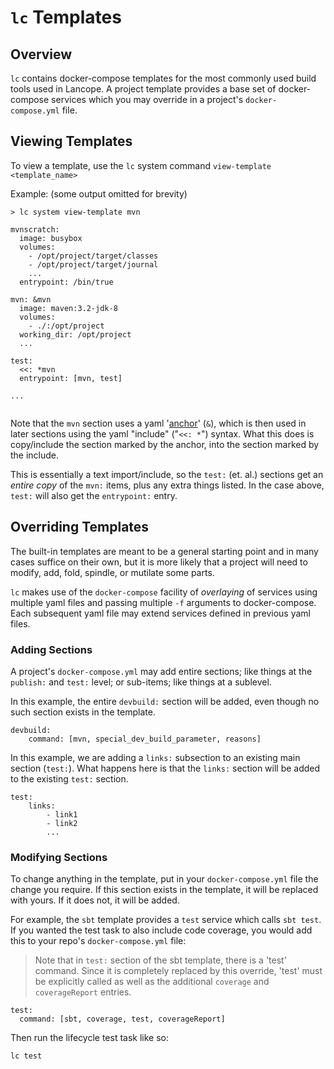# `lc` Templates

## Overview

`lc` contains docker-compose templates for the most commonly used build tools used in Lancope. A project template
provides a base set of docker-compose services which you may override in a project's `docker-compose.yml` file.

## Viewing Templates

To view a template, use the `lc` system command `view-template <template_name>`

Example: (some output omitted for brevity)

```
> lc system view-template mvn

mvnscratch:
  image: busybox
  volumes:
    - /opt/project/target/classes
    - /opt/project/target/journal
    ...
  entrypoint: /bin/true

mvn: &mvn
  image: maven:3.2-jdk-8
  volumes:
    - ./:/opt/project
  working_dir: /opt/project
  ...

test:
  <<: *mvn
  entrypoint: [mvn, test]
  
...
  
```

Note that the `mvn` section uses a yaml '[anchor](http://www.yaml.org/spec/1.2/spec.html#id2785586)' (`&`), which is
then used in later sections using the yaml "include" ("`<<: *`") syntax. What this does is copy/include the section
marked by the anchor, into the section marked by the include.

This is essentially a text import/include, so the `test:` (et. al.)  sections get an *entire copy* of
the `mvn:` items, plus any extra things listed.  In the case above, `test:` will also get the `entrypoint:` entry. 


## Overriding Templates

The built-in templates are meant to be a general starting point and in many cases suffice on their own, but it is more
likely that a project will need to modify, add, fold, spindle, or mutilate some parts.

`lc` makes use of the `docker-compose` facility of _overlaying_ of services using multiple yaml files and passing
multiple `-f` arguments to docker-compose. Each subsequent yaml file may extend services defined in previous yaml files.


### Adding Sections

A project's `docker-compose.yml` may add entire sections; like things at the `publish:` and `test:` level; or sub-items;
like things at a sublevel.

In this example, the entire `devbuild:` section will be added, even though no such section exists in the template.
```
devbuild:
    command: [mvn, special_dev_build_parameter, reasons]
``` 

In this example, we are adding a `links:` subsection to an existing main section (`test:`).  What happens here is that
the `links:` section will be added to the existing `test:` section.
```
test:
    links:
        - link1
        - link2
        ...
```


### Modifying Sections
To change anything in the template, put in your `docker-compose.yml` file the change you require.  If this section
exists in the template, it will be replaced with yours.  If it does not, it will be added.

For example, the `sbt` template provides a `test` service which calls `sbt test`. If you wanted the test task to also
include code coverage, you would add this to your repo's `docker-compose.yml` file: 

> Note that in `test:` section of the sbt template, there is a 'test' command.  Since it is completely replaced by this
> override, 'test' must be explicitly called as well as the additional `coverage` and `coverageReport` entries.

```
test:
  command: [sbt, coverage, test, coverageReport]
```

Then run the lifecycle test task like so:

```
lc test
```
